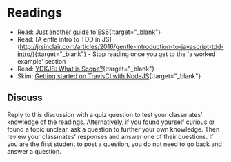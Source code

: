 # Readings

- Read: [Just another guide to ES6](https://medium.com/sons-of-javascript/javascript-an-introduction-to-es6-1819d0d89a0f#.wb7rj1gin){:target="_blank"}
- Read: [A entle intro to TDD in JS] (http://jrsinclair.com/articles/2016/gentle-introduction-to-javascript-tdd-intro/){:target="_blank"} - Stop reading once you get to the 'a worked example' section
- Read: [YDKJS: What is Scope?](https://github.com/getify/You-Dont-Know-JS/blob/master/scope%20%26%20closures/ch1.md){:target="_blank"}
- Skim: [Getting started on TravisCI with NodeJS](https://docs.travis-ci.com/user/languages/javascript-with-nodejs){:target="_blank"}

## Discuss

Reply to this discussion with a quiz question to test your classmates’ knowledge of the readings. Alternatively, if you found yourself curious or found a topic unclear, ask a question to further your own knowledge. Then review your classmates' responses and answer one of their questions. If you are the first student to post a question, you do not need to go back and answer a question.
